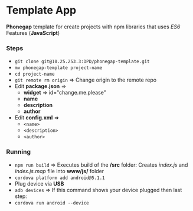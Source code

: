 # Template App

**Phonegap** template for create projects with npm libraries that uses *ES6* Features (**JavaScript**)


### Steps
 
+ `git clone git@10.25.253.3:DPD/phonegap-template.git`
+ `mv phonegap-template project-name`
+ `cd project-name`
+ `git remote rm origin` => Change origin to the remote repo
+ Edit **package.json** => 
   + **widget** => id="change.me.please"
   + **name**
   + **description**
   + **author**
+ Edit **config.xml** =>
   + `<name>`
   + `<description>`
   + `<author>`


### Running

+ `npm run build` => Executes build of the **/src** folder: Creates *index.js* and *index.js.map* file into **www/js/** folder
+ `cordova platform add android@5.1.1`
+ Plug device via **USB**
+ `adb devices` => If this command shows your device plugged then last step:
+ `cordova run android --device`

